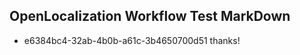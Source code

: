 ## OpenLocalization Workflow Test MarkDown
* e6384bc4-32ab-4b0b-a61c-3b4650700d51 thanks!

<!--HONumber=Jul16_HO3-->


